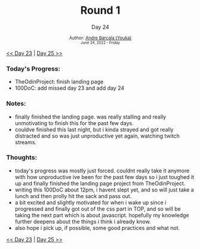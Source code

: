 <div align="center">
  <h1>Round 1</h1>
  <p>Day 24</p>

  <sub>
    Author: <a href="https://github.com/yrnmsk" target="_blank">Andre Barcala (Youka)</a>
    <br>
    <small>June 24, 2022 - Friday</small>
  </sub>
</div>

[<< Day 23](day023.md) | [Day 25 >>](day025.md)

### Today's Progress:

- TheOdinProject: finish landing page
- 100DoC: add missed day 23 and add day 24

### Notes:

- finally finished the landing page. was really stalling and really unmotivating to finish this for the past few days.
- couldve finished this last night, but i kinda strayed and got really distracted and so was just unproductive yet again, watching twitch streams.

### Thoughts:

- today's progress was mostly just forced. couldnt really take it anymore with how unproductive ive been for the past few days so i just toughed it up and finally finished the landing page project from TheOdinProject.
- writing this 100DoC about 12pm, i havent slept yet, and so will just take a lunch and then prolly hit the sack and pass out.
- a bit excited and slightly motivated for when i wake up since i progressed and finally got out of the css part in TOP, and so will be taking the next part which is about javascript. hopefully my knowledge further deepens about the things i think i already know.
- also hope i pick up, if possible, some good practices and what not.

[<< Day 23](day023.md) | [Day 25 >>](day025.md)

